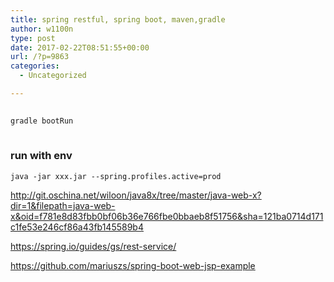 ```yaml
---
title: spring restful, spring boot, maven,gradle
author: w1100n
type: post
date: 2017-02-22T08:51:55+00:00
url: /?p=9863
categories:
  - Uncategorized

---
```

```bash
  
gradle bootRun
  
```

### run with env

    java -jar xxx.jar --spring.profiles.active=prod
    
http://git.oschina.net/wiloon/java8x/tree/master/java-web-x?dir=1&filepath=java-web-x&oid=f781e8d83fbb0bf06b36e766fbe0bbaeb8f51756&sha=121ba0714d171c1fe53e246cf86a43fb145589b4

https://spring.io/guides/gs/rest-service/

https://github.com/mariuszs/spring-boot-web-jsp-example